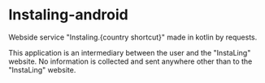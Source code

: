 # Instaling-android
Webside service "Instaling.{country shortcut}" made in kotlin by requests.

This application is an intermediary between the user and the "InstaLing" website. No information is collected and sent anywhere other than to the "InstaLing" website.

